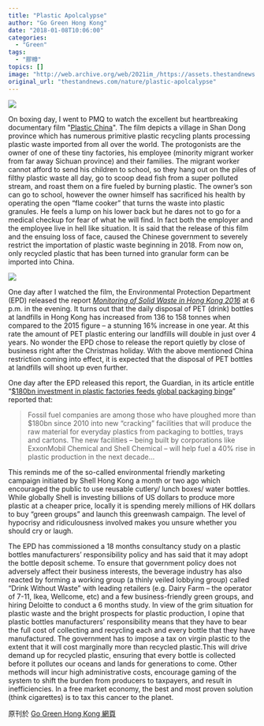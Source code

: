 ```yaml
---
title: "Plastic Apolcalypse"
author: "Go Green Hong Kong"
date: "2018-01-08T10:06:00"
categories:
  - "Green"
tags:
  - "膠樽"
topics: []
image: "http://web.archive.org/web/2021im_/https://assets.thestandnews.com/media/photos/img_4879_Q21Ky.jpg"
original_url: "thestandnews.com/nature/plastic-apolcalypse"
---
```

![](http://web.archive.org/web/2021im_/https://assets.thestandnews.com/media/photos/img_4879_Q21Ky.jpg)

On boxing day, I went to PMQ to watch the excellent but heartbreaking documentary film "[Plastic China](http://web.archive.org/web/20211229100206/https://www.youtube.com/watch?v=v0Kif9cugQ0)". The film depicts a village in Shan Dong province which has numerous primitive plastic recycling plants processing plastic waste imported from all over the world. The protogonists are the owner of one of these tiny factories, his employee (minority migrant worker from far away Sichuan province) and their families. The migrant worker cannot afford to send his children to school, so they hang out on the piles of filthy plastic waste all day, go to scoop dead fish from a super polluted stream, and roast them on a fire fueled by burning plastic. The owner’s son can go to school, however the owner himself has sacrificed his health by operating the open “flame cooker” that turns the waste into plastic granules. He feels a lump on his lower back but he dares not to go for a medical checkup for fear of what he will find. In fact both the employer and the employee live in hell like situation. It is said that the release of this film and the ensuing loss of face, caused the Chinese government to severely restrict the importation of plastic waste beginning in 2018. From now on, only recycled plastic that has been turned into granular form can be imported into China. 

![](http://web.archive.org/web/2021im_/https://assets.thestandnews.com/media/photos/plastic20china_Pommx.jpg)

One day after I watched the film, the Environmental Protection Department (EPD) released the report _[Monitoring of Solid Waste in Hong Kong 2016](http://web.archive.org/web/20211229100206/https://www.wastereduction.gov.hk/sites/default/files/msw2016.pdf)_ at 6 p.m. in the evening. It turns out that the daily disposal of PET (drink) bottles at landfills in Hong Kong has increased from 136 to 158 tonnes when compared to the 2015 figure – a stunning 16% increase in one year. At this rate the amount of PET plastic entering our landfills will double in just over 4 years. No wonder the EPD chose to release the report quietly by close of business right after the Christmas holiday. With the above mentioned China restriction coming into effect, it is expected that the disposal of PET bottles at landfills will shoot up even further.

One day after the EPD released this report, the Guardian, in its article entitle “[$180bn investment in plastic factories feeds global packaging binge](http://web.archive.org/web/20211229100206/https://www.theguardian.com/environment/2017/dec/26/180bn-investment-in-plastic-factories-feeds-global-packaging-binge)” reported that:

> Fossil fuel companies are among those who have ploughed more than $180bn since 2010 into new “cracking” facilities that will produce the raw material for everyday plastics from packaging to bottles, trays and cartons. The new facilities – being built by corporations like ExxonMobil Chemical and Shell Chemical – will help fuel a 40% rise in plastic production in the next decade…

This reminds me of the so-called environmental friendly marketing campaign initiated by Shell Hong Kong a month or two ago which encouraged the public to use reusable cutlery/ lunch boxes/ water bottles. While globally Shell is investing billions of US dollars to produce more plastic at a cheaper price, locally it is spending merely millions of HK dollars to buy “green groups” and launch this greenwash campaign. The level of hypocrisy and ridiculousness involved makes you unsure whether you should cry or laugh.

The EPD has commissioned a 18 months consultancy study on a plastic bottles manufacturers’ responsibility policy and has said that it may adopt the bottle deposit scheme. To ensure that government policy does not adversely affect their business interests, the beverage industry has also reacted by forming a working group (a thinly veiled lobbying group) called “Drink Without Waste” with leading retailers (e.g. Dairy Farm – the operator of 7-11, Ikea, Wellcome, etc) and a few business-friendly green groups, and hiring Deloitte to conduct a 6 months study. In view of the grim situation for plastic waste and the bright prospects for plastic production, I opine that plastic bottles manufacturers’ responsibility means that they have to bear the full cost of collecting and recycling each and every bottle that they have manufactured. The government has to impose a tax on virgin plastic to the extent that it will cost marginally more than recycled plastic.This will drive demand up for recycled plastic, ensuring that every bottle is collected before it pollutes our oceans and lands for generations to come. Other methods will incur high administrative costs, encourage gaming of the system to shift the burden from producers to taxpayers, and result in inefficiencies. In a free market economy, the best and most proven solution (think cigarettes) is to tax this cancer to the planet.

原刊於 [Go Green Hong Kong 網頁](http://web.archive.org/web/20211229100206/https://gogreenhongkong.com/2018/01/07/plasticapolcaplypse/)